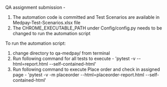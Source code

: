 QA assignment submission -

1. The automation code is committed and Test Scenarios are available in Medpay-Test-Scenarios.xlsx file
2. The CHROME_EXECUTABLE_PATH under Config/config.py needs to be changed to run the automation script

To run the automation script:
1. change directory to qa-medpay/ from terminal
2. Run following command for all tests to execute - 'pytest -v --html=report.html --self-contained-html'
3. Run following command to execute Place order and check in assigned page - 'pytest -v -m placeorder --html=placeorder-report.html --self-contained-html'


